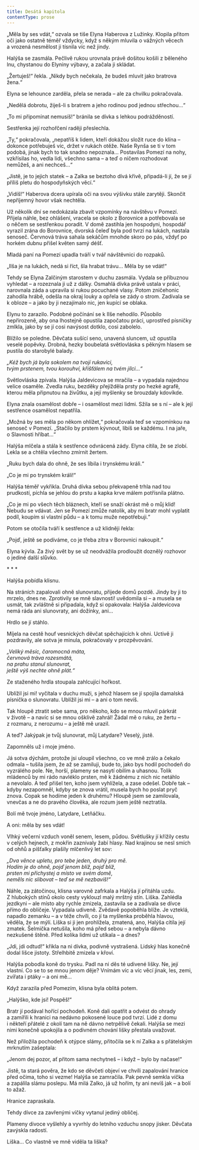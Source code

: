 ```yaml
---
title: Desátá kapitola
contentType: prose
---
```


  

„Měla by ses vdát,“ ozvala se tiše Elyna Haberova z Lužinky. Klopila přitom oči jako ostatně téměř vždycky, když s někým mluvila o vážných věcech a vrozená nesmělost ji tísnila víc než jindy.

Halýša se zasmála. Pečlivě rukou urovnala právě došitou košili z běleného lnu, chystanou do Elyniny výbavy, a začala ji skládat.

„Žertuješ!“ řekla. „Nikdy bych nečekala, že budeš mluvit jako bratrova žena.“

Elyna se lehounce zarděla, přela se nerada – ale za chvilku pokračovala.

„Nedělá dobrotu, žiješ-li s bratrem a jeho rodinou pod jednou střechou…“

„To mi připomínat nemusíš!“ bránila se dívka s lehkou podrážděností.

Sestřenka její rozhořčení raději přeslechla.

„Ty,“ pokračovala, „nepatříš k lidem, kteří dokážou složit ruce do klína – dokonce potřebuješ víc, držet v rukách otěže. Naše Rynša se ti v tom podobá, jinak bych to tak snadno nepoznala… Postavilas Pomezí na nohy, vzkřísilas ho, vedla lidi, všechno sama – a teď o ničem rozhodovat nemůžeš, a ani nechceš…“

„Jistě, je to jejich statek – a Zalka se beztoho dívá křivě, připadá-li jí, že se jí příliš pletu do hospodyňských věcí.“

„Vidíš!“ Haberova dcera upírala oči na svou výšivku stále zarytěji. Skončit nepříjemný hovor však nechtěla.

Už několik dní se nedokázala zbavit vzpomínky na návštěvu v Pomezí. Přijela náhle, bez ohlášení, vracela se okolo z Borovnice a potřebovala se o něčem se sestřenkou poradit. V domě zastihla jen hospodyni, hospodář vyrazil zrána do Borovnice, dvorská čeleď byla pod tvrzí na lukách, nastala senoseč. Červnová tráva sahala sekáčům mnohde skoro po pás, vždyť po horkém dubnu přišel květen samý déšť.

Mladá paní na Pomezí upadla tváří v tvář návštěvnici do rozpaků.

„Ilša je na lukách, nedá si říct, šla hrabat trávu… Měla by se vdát!“

Tehdy se Elyna Zalčiným starostem v duchu zasmála. Vydala se příbuznou vyhledat – a rozeznala ji už z dálky. Osmahlá dívka právě ustala v práci, narovnala záda a upravila si rukou pocuchané vlasy. Potom zničehonic zahodila hrábě, odešla na okraj louky a opřela se zády o strom. Zadívala se k obloze – a jako by ji nezajímalo nic, jen kupící se oblaka.

Elynu to zarazilo. Podobné počínání se k Ilše nehodilo. Působilo nepřirozeně, aby ona lhostejně opustila započatou práci, uprostřed písničky zmlkla, jako by se jí cosi navýsost dotklo, cosi zabolelo.

Blížilo se poledne. Děvčata sušící seno, unavená sluncem, už opustila veselé popěvky. Drobná, hezky boubelatá světlovláska s pěkným hlasem se pustila do starobylé balady.

_„Kéž bych já byla sokolem na tvojí rukavici,  
tvým prstenem, tvou korouhví, křišťálem na tvém jílci…“_

Světlovláska zpívala. Halýša Jaldevicova se mračila – a vypadala najednou velice osaměle. Zvedla ruku, bezděky přejížděla prsty po hezké agrafě, kterou měla připnutou na živůtku, a její myšlenky se brouzdaly kdovíkde.

Elyna znala osamělost dobře – i osamělost mezi lidmi. Sžila se s ní – ale k její sestřence osamělost nepatřila.

„Možná by ses měla po někom ohlížet,“ pokračovala teď se vzpomínkou na senoseč v Pomezí. „Stačilo by prstem kývnout, líbíš se každému. I na jaře, o Slavnosti hříbat…“

Halýša mlčela a stála k sestřence odvrácená zády. Elyna cítila, že se zlobí. Lekla se a chtěla všechno zmírnit žertem.

„Ruku bych dala do ohně, že ses líbila i trynskému králi.“

„Co je mi po trynském králi!“

Halýša téměř vykřikla. Druhá dívka sebou překvapeně trhla nad tou prudkostí, píchla se jehlou do prstu a kapka krve málem potřísnila plátno.

„Co je mi po všech těch bláznech, kteří se snaží okrást mě o můj klid! Nebudu se vdávat. Jen se Pomezí zmůže natolik, aby mi bratr mohl vyplatit podíl, koupím si vlastní půdu – a k tomu muže nepotřebuji.“

Potom se otočila tváří k sestřence a už klidněji řekla:

„Pojď, ještě se podíváme, co je třeba zítra v Borovnici nakoupit.“

Elyna kývla. Za živý svět by se už neodvážila prodloužit doznělý rozhovor o jediné další slůvko.

\* \* \*

  

Halýša pobídla klisnu.

Na stráních zapalovali ohně slunovratu, přijede domů pozdě. Jindy by ji to mrzelo, dnes ne. Zprotivily se mně slavnosti! uvědomila si – a musela se usmát, tak zvláštně si připadala, když si opakovala: Halýša Jaldevicova nemá ráda ani slunovraty, ani dožínky, ani…

Hrdlo se jí stáhlo.

Míjela na cestě houf vesnických děvčat spěchajících k ohni. Uctivě ji pozdravily, ale sotva je minula, pokračovaly v prozpěvování.

_„Veliký měsíc, čaromocná máta,  
červnová tráva rozesmátá,  
na prahu stanul slunovrat,  
ještě výš nechte ohně plát.“_

Ze staženého hrdla stoupala zahlcující hořkost.

Ublížil jsi mi! vyčítala v duchu muži, s jehož hlasem se jí spojila damalská písnička o slunovratu. Ublížil jsi mi – a ani o tom nevíš.

Tak hloupě ztratit sebe sama, pro někoho, kdo se mnou mluvil párkrát v životě – a navíc si se mnou ošklivě zahrál! Žádal mě o ruku, ze žertu – z rozmaru, z nerozumu – a ještě mě urazil.

A teď? Jakýpak je tvůj slunovrat, můj Latydare? Veselý, jistě.

Zapomněls už i moje jméno.

Já sotva dýchám, protože jsi uloupil všechno, co ve mně zrálo a čekalo odmala – tušila jsem, že až se zamiluji, bude to, jako bys hodil pochodeň do vyzrálého pole. Ne, horší, plameny se nasytí obilím a uhasnou. Tolik mládenců by mi rádo navléklo prsten, mě k žádnému z nich nic netáhlo a nevolalo. A teď přišel ten, koho jsem vyhlížela, a zase odešel. Dobře tak – kdyby nezapomněl, kdyby se znova vrátil, musela bych ho poslat pryč znova. Copak se hodíme jeden k druhému? Hloupě jsem se zamilovala, vnevčas a ne do pravého člověka, ale rozum jsem ještě neztratila.

Bolí mě tvoje jméno, Latydare, Letňáčku.

A oni: měla by ses vdát!

Vlhký večerní vzduch voněl senem, lesem, půdou. Světlušky jí křížily cestu v celých hejnech, z mokřin zaznívaly žabí hlasy. Nad krajinou se nesl smích od ohňů a píšťalky plašily mlčenlivý let sov:

_„Dva věnce upletu, pro tebe jeden, druhý pro mě.  
Hodím je do ohně, pojď jenom blíž, pojď blíž,  
prsten mi přichystej a místo ve svém domě,  
neměls nic slibovat – teď se mě nezbavíš!“_

Náhle, za zátočinou, klisna varovně zafrkala a Halýša jí přitáhla uzdu. Z hlubokých stínů okolo cesty vyklouzl malý mrštný stín. Liška. Zahlédla jezdkyni – ale místo aby rychle zmizela, zastavila se a zadívala se dívce přímo do obličeje. Vypadala udiveně. Zvědavě popoběhla blíže. Je vzteklá, napadlo zemanku – a v téže chvíli, co jí ta myšlenka proběhla hlavou, věděla, že se mýlí. Liška si ji jen prohlížela, zmatená, ano, Halýša cítila její zmatek. Šelmička netušila, koho má před sebou – a nebyla dávno nezkušené štěně. Před kolika lidmi už utíkala – a dnes?

„Jdi, jdi odtud!“ křikla na ni dívka, podivně vystrašená. Lidský hlas konečně dodal lišce jistoty. Střelhbitě zmizela v křoví.

Halýša pobodla koně do trysku. Padl na ni děs té udivené lišky. Ne, její vlastní. Co se to se mnou jenom děje? Vnímám víc a víc věcí jinak, les, zemi, zvířata i ptáky – a oni mě…

Když zarazila před Pomezím, klisna byla oblitá potem.

„Halýško, kde jsi! Pospěš!“

Bratr jí podával hořící pochodeň. Koně dali opatřit a odvést do ohrady a zamířili k hranici na nedávno pokosené louce pod tvrzí. Lidé z domu i někteří přátelé z okolí tam na ně dávno netrpělivě čekali. Halýša se mezi nimi konečně upokojila a o podivném chování lišky přestala uvažovat.

Než přiložila pochodeň k otýpce slámy, přitočila se k ní Zalka a s přátelským mrknutím zašeptala:

„Jenom dej pozor, ať přitom sama nechytneš – i když – bylo by načase!“

Jistě, ta stará pověra, že kdo se děvčeti objeví ve chvíli zapalování hranice před očima, toho si vezme! Halýša se zamračila. Pak pevně semkla víčka a zapálila slámu poslepu. Má milá Zalko, já už hořím, ty ani nevíš jak – a bolí to ažaž.

Hranice zapraskala.

Tehdy dívce za zavřenými víčky vytanul jediný obličej.

Plameny divoce vyšlehly a vyvrhly do letního vzduchu snopy jisker. Děvčata zavýskla radostí.

Liška… Co vlastně ve mně viděla ta liška?
